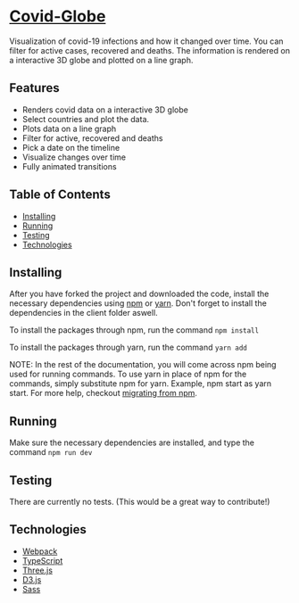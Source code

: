# [Covid-Globe](https://covid-history.de)

Visualization of covid-19 infections and how it changed over time. You can filter for active cases, recovered and deaths. The information is rendered on a interactive 3D globe and plotted on a line graph.

## Features

- Renders covid data on a interactive 3D globe
- Select countries and plot the data.
- Plots data on a line graph
- Filter for active, recovered and deaths
- Pick a date on the timeline
- Visualize changes over time
- Fully animated transitions

## Table of Contents

- [Installing](https://github.com/PatrickB-Hub/covid-globe/tree/main/README.md#Installing)
- [Running](https://github.com/PatrickB-Hub/covid-globe/tree/main/README.md#Running)
- [Testing](https://github.com/PatrickB-Hub/covid-globe/tree/main/README.md#Testing)
- [Technologies](https://github.com/PatrickB-Hub/covid-globe/tree/main/README.md#Technologies)

## Installing

After you have forked the project and downloaded the code, install the necessary dependencies using [npm](https://docs.npmjs.com/about-npm/) or [yarn](https://yarnpkg.com/getting-started).
Don't forget to install the dependencies in the client folder aswell.

To install the packages through npm, run the command `npm install`

To install the packages through yarn, run the command `yarn add`

NOTE: In the rest of the documentation, you will come across npm being used for running commands. To use yarn in place of npm for the commands, simply substitute npm for yarn. Example, npm start as yarn start. For more help, checkout [migrating from npm](https://classic.yarnpkg.com/en/docs/migrating-from-npm/).

## Running

Make sure the necessary dependencies are installed, and type the command `npm run dev`

## Testing

There are currently no tests. (This would be a great way to contribute!)

## Technologies

- [Webpack](https://webpack.js.org/)
- [TypeScript](https://www.typescriptlang.org/)
- [Three.js](https://threejs.org/)
- [D3.js](https://d3js.org/)
- [Sass](https://sass-lang.com/)
